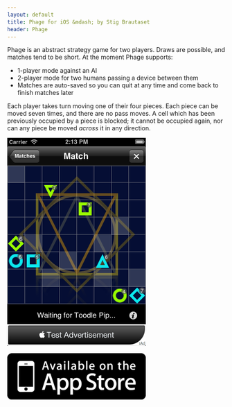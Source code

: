 ```yaml
---
layout: default
title: Phage for iOS &mdash; by Stig Brautaset
header: Phage
---
```



Phage is an abstract strategy game for two players. Draws are possible,
and matches tend to be short. At the moment Phage supports:

* 1-player mode against an AI
* 2-player mode for two humans passing a device between them
* Matches are auto-saved so you can quit at any time and come back to finish matches later

Each player takes turn moving one of their four pieces. Each piece can
be moved seven times, and there are no pass moves. A cell which has been
previously occupied by a piece is blocked; it cannot be occupied again,
nor can any piece be moved *across* it in any direction.

![Screen Shot](/images/screenshot.png)

[![Available on the App Store](/images/available.png)](http://itunes.com/)

